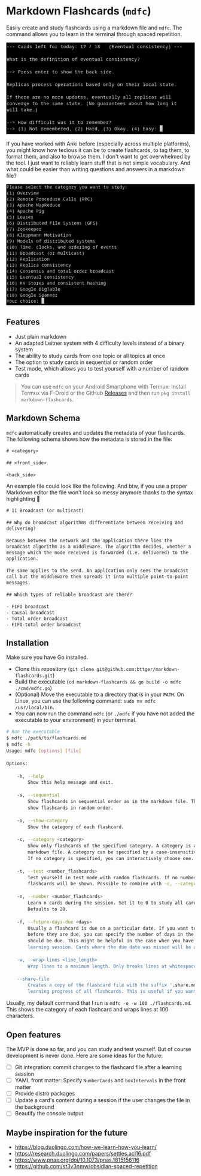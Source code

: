 # Markdown Flashcards (`mdfc`)

Easily create and study flashcards using a markdown file and `mdfc`. The command allows you to learn in the terminal through spaced repetition.

![Screenshot](media/screenshot.png)

If you have worked with Anki before (especially across multiple platforms), you might know how tedious it can be to create flashcards, to tag them, to format them, and also to browse them. I don't want to get overwhelmed by the tool. I just want to reliably learn stuff that is not simple vocabulary. And what could be easier than writing questions and answers in a markdown file?

![Category selection](media/category_selection.png)

## Features

- Just plain markdown
- An adapted Leitner system with 4 difficulty levels instead of a binary system
- The ability to study cards from one topic or all topics at once
- The option to study cards in sequential or random order
- Test mode, which allows you to test yourself with a number of random cards

> You can use `mdfc` on your Android Smartphone with Termux: Install Termux via F-Droid or the GitHub [Releases](https://github.com/termux/termux-app/releases) and then run `pkg install markdown-flashcards`.

## Markdown Schema

`mdfc` automatically creates and updates the metadata of your flashcards. The following schema shows how the metadata is stored in the file:

```
# <category>

## <front_side>

<back_side>
```

An example file could look like the following. And btw, if you use a proper Markdown editor the file won't look so messy anymore thanks to the syntax highlighting 🌈

```
# 11 Broadcast (or multicast)

## Why do broadcast algorithms differentiate between receiving and delivering?

Because between the network and the application there lies the broadcast algorithm as a middleware. The algorithm decides, whether a message which the node received is forwarded (i.e. delivered) to the application.

The same applies to the send. An application only sees the broadcast call but the middleware then spreads it into multiple point-to-point messages.

## Which types of reliable broadcast are there?

- FIFO broadcast
- Causal broadcast
- Total order broadcast
- FIFO-total order broadcast
```

## Installation

Make sure you have Go installed.

- Clone this repository (`git clone git@github.com:bttger/markdown-flashcards.git`)
- Build the executable (`cd markdown-flashcards && go build -o mdfc ./cmd/mdfc.go`)
- (Optional) Move the executable to a directory that is in your `PATH`. On Linux, you can use the following command: `sudo mv mdfc /usr/local/bin`.
- You can now run the command `mdfc` (or `./mdfc` if you have not added the executable to your environment) in your terminal.

```bash
# Run the executable
$ mdfc ./path/to/flashcards.md
$ mdfc -h
Usage: mdfc [options] [file]

Options:

	-h, --help
		Show this help message and exit.

	-s, --sequential
		Show flashcards in sequential order as in the markdown file. The default behavior is to
		show flashcards in random order.

	-o, --show-category
		Show the category of each flashcard.

	-c, --category <category>
		Show only flashcards of the specified category. A category is a first-level heading in the
		markdown file. A category can be specified by a case-insensitive prefix of the heading.
		If no category is specified, you can interactively choose one.

	-t, --test <number_flashcards>
		Test yourself in test mode with random flashcards. If no number is specified, all
		flashcards will be shown. Possible to combine with -c, --category.

	-n, --number <number_flashcards>
		Learn n cards during the session. Set it to 0 to study all cards that are due to today.
		Defaults to 20.

	-f, --future-days-due <days>
		Usually a flashcard is due on a particular date. If you want to learn flashcards
		before they are due, you can specify the number of days in the future when a flashcard
		should be due. This might be helpful in the case when you have no cards due for today's
		learning session. Cards where the due date was missed will be added anyway. Defaults to 0.

	-w, --wrap-lines <line_length>
		Wrap lines to a maximum length. Only breaks lines at whitespaces. Defaults to terminal width.

	--share-file
		Creates a copy of the flashcard file with the suffix '.share.md'. This file resets the
		learning progress of all flashcards. This is useful if you want to share your flashcards.
```

Usually, my default command that I run is `mdfc -o -w 100 ./flashcards.md`. This shows the category of each flashcard and wraps lines at 100 characters.

## Open features

The MVP is done so far, and you can study and test yourself. But of course development is never done. Here are some ideas for the future:

- [ ] Git integration: commit changes to the flashcard file after a learning session
- [ ] YAML front matter: Specify `NumberCards` and `boxIntervals` in the front matter
- [ ] Provide distro packages
- [ ] Update a card's content during a session if the user changes the file in the background
- [ ] Beautify the console output

## Maybe inspiration for the future

- https://blog.duolingo.com/how-we-learn-how-you-learn/
- https://research.duolingo.com/papers/settles.acl16.pdf
- https://www.pnas.org/doi/10.1073/pnas.1815156116
- https://github.com/st3v3nmw/obsidian-spaced-repetition
